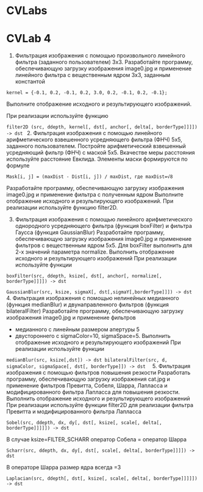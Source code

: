 # CVLabs
# CVLab 4
1.    Фильтрация изображения с помощью произвольного линейного фильтра (заданного пользователем) 3х3.
Разработайте программу, обеспечивающую загрузку изображения image0.jpg и применение линейного фильтра с вещественным ядром 3х3, заданным константой 

`kernel = {-0.1, 0.2, -0.1,
                 0.2, 3.0, 0.2,
                -0.1, 0.2, -0.1};`

Выполните отображение исходного и результирующего изображений.
 
При реализации используйте функцию 

`filter2D (src, ddepth, kernel[, dst[, anchor[, delta[, borderType]]]]) -> dst
 `
2.    Фильтрация изображения с помощью линейного арифметического взвешенного усредняющего фильтра (ФНЧ) 5х5, заданного пользователем.
Постройте арифметический взвешенный усредняющий фильтр (ФНЧ) с маской 5х5. Вкачестве меры расстояния используйте расстояние Евклида.
Элементы маски формируются по формуле

`Mask[i, j] = (maxDist - Dist[i, j]) / maxDist, где maxDist=√8`

Разработайте программу, обеспечивающую загрузку изображения image0.jpg и применение фильтра с полученным ядром
Выполните отображение исходного и результирующего изображений.
При реализации используйте функцию filter2D.
 
3.    Фильтрация изображения с помощью линейного арифметического однородного усредняющего фильтра (функция boxFilter) и фильтра Гаусса (функция GaussianBlur)
Разработайте программу, обеспечивающую загрузку изображения image0.jpg и применение фильтров с вещественным ядром 5х5.
Для boxFilter выполнить для 2-х значений параметра normalize.
Выполнить отображение исходного и результирующего изображений
При реализации используйте функции

`
boxFilter(src, ddepth, ksize[, dst[, anchor[, normalize[, borderType]]]]) -> dst
`

`GaussianBlur(src, ksize, sigmaX[, dst[,sigmaY[,borderType]]]) -> dst
`
4.    Фильтрация изображения с помощью нелинейных медианного (функция medianBlur) и двунаправленного фильтров (функция bilateralFilter)
Разработайте программу, обеспечивающую загрузку изображения image0.jpg и применение фильтров
- медианного с линейным размером апертуры 5
- двустороннего с sigmaColor=10, sigmaSpace=5.
Выполнить отображение исходного и результирующего изображений
При реализации используйте функции

`medianBlur(src, ksize[,dst]) -> dst
bilateralFilter(src, d, sigmaColor, sigmaSpace[, dst[, borderType]]) -> dst 
`
5.    Фильтрация изображения с помощью фильтров повышения резкости
Разработать программу, обеспечивающую загрузку изображения cat.jpg и применение фильтров Превитта, Собеля, Шарра, Лапласса и модифицированного фильтра Лапласса для повышения резкости.
Выполнить отображение исходного и результирующего изображений
При реализации используйте функции
filter2D для реализации фильтра Превитта и модифицированного фильтра Лапласса
 
`Sobel(src, ddepth, dx, dy[, dst[, ksize[, scale[, delta[, borderType]]]]]) -> dst`

В случае ksize=FILTER_SCHARR оператор Собела = оператор Шарра 

`Scharr(src, ddepth, dx, dy[, dst[, scale[, delta[, borderType]]]]) -> dst`

В операторе Шарра размер ядра всегда =3

`Laplacian(src, ddepth[, dst[, ksize[, scale[, delta[, borderType]]]]]) -> dst`